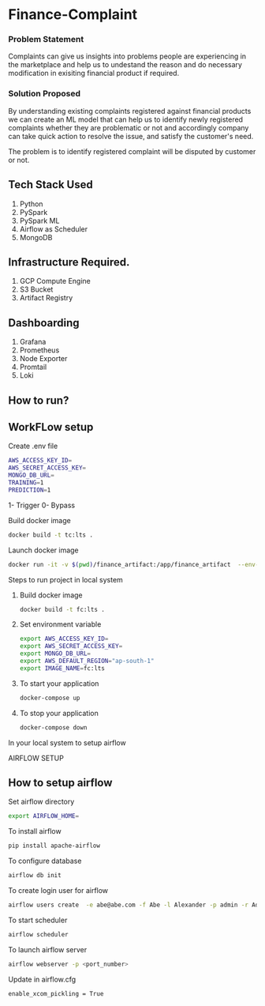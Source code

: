 # Finance-Complaint 

### Problem Statement
Complaints can give us insights into problems people are experiencing in the marketplace and help us to undestand the reason and do necessary modification in exisiting financial product if required.

### Solution Proposed 
By understanding existing complaints registered against financial products we can create an ML model that can help us to identify newly registered complaints whether they are problematic or not and accordingly company can take quick action to resolve the issue, and satisfy the customer's need.

The problem is to identify registered complaint will be disputed by customer or not.

## Tech Stack Used
1. Python 
2. PySpark
3. PySpark ML
4. Airflow as Scheduler
5. MongoDB

## Infrastructure Required.
1. GCP Compute Engine
2. S3 Bucket
3. Artifact Registry

## Dashboarding
1. Grafana
2. Prometheus
3. Node Exporter
4. Promtail
5. Loki

## How to run?

## WorkFLow setup

Create .env file

```bash
AWS_ACCESS_KEY_ID=
AWS_SECRET_ACCESS_KEY=
MONGO_DB_URL=
TRAINING=1
PREDICTION=1
```
1- Trigger
0- Bypass

Build docker image
```bash
docker build -t tc:lts .
```

Launch docker image
```bash
docker run -it -v $(pwd)/finance_artifact:/app/finance_artifact  --env-file=$(pwd)/.env fc:lts
```

Steps to run project in local system


1. Build docker image
   ```bash
   docker build -t fc:lts .
   ```
2. Set environment variable
   ```bash
   export AWS_ACCESS_KEY_ID=
   export AWS_SECRET_ACCESS_KEY=
   export MONGO_DB_URL=
   export AWS_DEFAULT_REGION="ap-south-1"
   export IMAGE_NAME=fc:lts
   ```
3. To start your application
   ```bash
   docker-compose up
   ```
4. To stop your application
   ```bash
   docker-compose down
   ``` 


In your local system to setup airflow 

AIRFLOW SETUP

## How to setup airflow

Set airflow directory
```bash
export AIRFLOW_HOME=
```
To install airflow 
```bash
pip install apache-airflow
```
To configure database
```bash
airflow db init
```
To create login user for airflow
```bash
airflow users create  -e abe@abe.com -f Abe -l Alexander -p admin -r Admin  -u admin
```
To start scheduler
```bash
airflow scheduler
```
To launch airflow server
```bash
airflow webserver -p <port_number>
```
Update in airflow.cfg
```bash
enable_xcom_pickling = True
```
